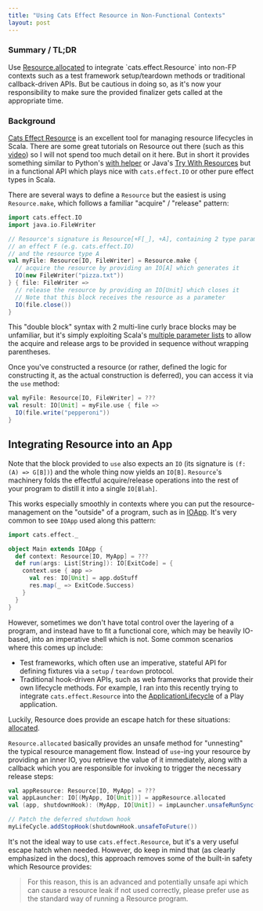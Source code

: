 ```yaml
---
title: "Using Cats Effect Resource in Non-Functional Contexts"
layout: post
---
```


### Summary / TL;DR

Use [Resource.allocated](https://typelevel.org/cats-effect/api/cats/effect/Resource.html#allocated[G[x]%3E:F[x],B%3E:A](implicitF:cats.effect.BracketThrow[G]):G[(B,G[Unit])]) to integrate `cats.effect.Resource` into non-FP contexts such as a test framework setup/teardown methods or traditional callback-driven APIs. But be cautious in doing so, as it's now your responsibility to make sure the provided finalizer gets called at the appropriate time.

### Background

[Cats Effect Resource](https://typelevel.org/cats-effect/datatypes/resource.html) is an excellent tool for managing resource lifecycles in Scala. There are some great tutorials on Resource out there (such as this [video](https://www.youtube.com/watch?v=m9cu4xUvrUs)) so I will not spend too much detail on it here. But in short it provides something similar to Python's [with helper](https://docs.python.org/3/reference/compound_stmts.html#the-with-statement) or Java's [Try With Resources](https://www.baeldung.com/java-try-with-resources) but in a functional API which plays nice with `cats.effect.IO` or other pure effect types in Scala.

There are several ways to define a `Resource` but the easiest is using `Resource.make`, which follows a familiar "acquire" / "release" pattern:

```scala
import cats.effect.IO
import java.io.FileWriter

// Resource's signature is Resource[+F[_], +A], containing 2 type parameters:
// an effect F (e.g. cats.effect.IO)
// and the resource type A
val myFile: Resource[IO, FileWriter] = Resource.make {
  // acquire the resource by providing an IO[A] which generates it
  IO(new FileWriter("pizza.txt"))
} { file: FileWriter =>
  // release the resource by providing an IO[Unit] which closes it
  // Note that this block receives the resource as a parameter
  IO(file.close())
}
```

This "double block" syntax with 2 multi-line curly brace blocks may be unfamiliar, but it's simply exploiting Scala's [multiple parameter lists](https://docs.scala-lang.org/tour/multiple-parameter-lists.html) to allow the acquire and release args to be provided in sequence without wrapping parentheses.

Once you've constructed a resource (or rather, defined the logic for constructing it, as the actual construction is deferred), you can access it via the `use` method:

```scala
val myFile: Resource[IO, FileWriter] = ???
val result: IO[Unit] = myFile.use { file =>
  IO(file.write("pepperoni"))
}
```

## Integrating Resource into an App

Note that the block provided to `use` also expects an `IO` (its signature is `(f: (A) => G[B])`) and the whole thing now yields an `IO[B]`. `Resource`'s machinery folds the effectful acquire/release operations into the rest of your program to distill it into a single `IO[Blah]`.

This works especially smoothly in contexts where you can put the resource-management on the "outside" of a program, such as in [IOApp](https://typelevel.org/cats-effect/datatypes/ioapp.html). It's very common to see `IOApp` used along this pattern:

```scala
import cats.effect._

object Main extends IOApp {
  def context: Resource[IO, MyApp] = ???
  def run(args: List[String]): IO[ExitCode] = {
    context.use { app =>
      val res: IO[Unit] = app.doStuff
      res.map(_ => ExitCode.Success)
    }
  }
}
```

However, sometimes we don't have total control over the layering of a program, and instead have to fit a functional core, which may be heavily IO-based, into an imperative shell which is not. Some common scenarios where this comes up include:

* Test frameworks, which often use an imperative, stateful API for defining fixtures via a `setup` / `teardown` protocol.
* Traditional hook-driven APIs, such as web frameworks that provide their own lifecycle methods. For example, I ran into this recently trying to integrate `cats.effect.Resource` into the [ApplicationLifecycle](https://www.playframework.com/documentation/2.8.x/api/scala/play/api/inject/ApplicationLifecycle.html#addStopHook(hook:()=%3Escala.concurrent.Future[_]):Unit) of a Play application.

Luckily, Resource does provide an escape hatch for these situations: [allocated](https://typelevel.org/cats-effect/api/cats/effect/Resource.html#allocated[G[x]%3E:F[x],B%3E:A](implicitF:cats.effect.BracketThrow[G]):G[(B,G[Unit])]).

`Resource.allocated` basically provides an unsafe method for "unnesting" the typical resource management flow. Instead of `use`-ing your resource by providing an inner IO, you retrieve the value of it immediately, along with a callback which you are responsible for invoking to trigger the necessary release steps:

```scala
val appResource: Resource[IO, MyApp] = ???
val appLauncher: IO[(MyApp, IO[Unit])] = appResource.allocated
val (app, shutdownHook): (MyApp, IO[Unit]) = impLauncher.unsafeRunSync()

// Patch the deferred shutdown hook
myLifeCycle.addStopHook(shutdownHook.unsafeToFuture())
```

It's not the ideal way to use `cats.effect.Resource`, but it's a very useful escape hatch when needed. However, do keep in mind that (as clearly emphasized in the docs), this approach removes some of the built-in safety which Resource provides:

> For this reason, this is an advanced and potentially unsafe api which can cause a resource leak if not used correctly, please prefer use as the standard way of running a Resource program.
